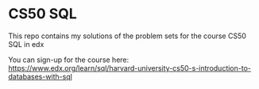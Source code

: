 <h1>CS50 SQL</h1>

This repo contains my solutions of the problem sets for the course CS50 SQL in edx

You can sign-up for the course here: https://www.edx.org/learn/sql/harvard-university-cs50-s-introduction-to-databases-with-sql
